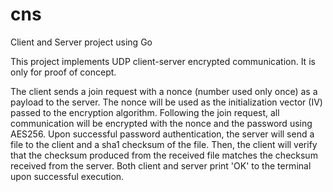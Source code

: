 # cns
Client and Server project using Go

This project implements UDP client-server encrypted communication. It is only for proof of concept.

The client sends a join request with a nonce (number used only once) as a payload to the server. The nonce will be used as the initialization vector (IV) passed to the encryption algorithm. Following the join request, all communication will be encrypted with the nonce and the password using AES256. Upon successful password authentication, the server will send a file to the client and a sha1 checksum of the file. Then, the client will verify that the checksum produced from the received file matches the checksum received from the server. Both client and server print 'OK' to the terminal upon successful execution. 
